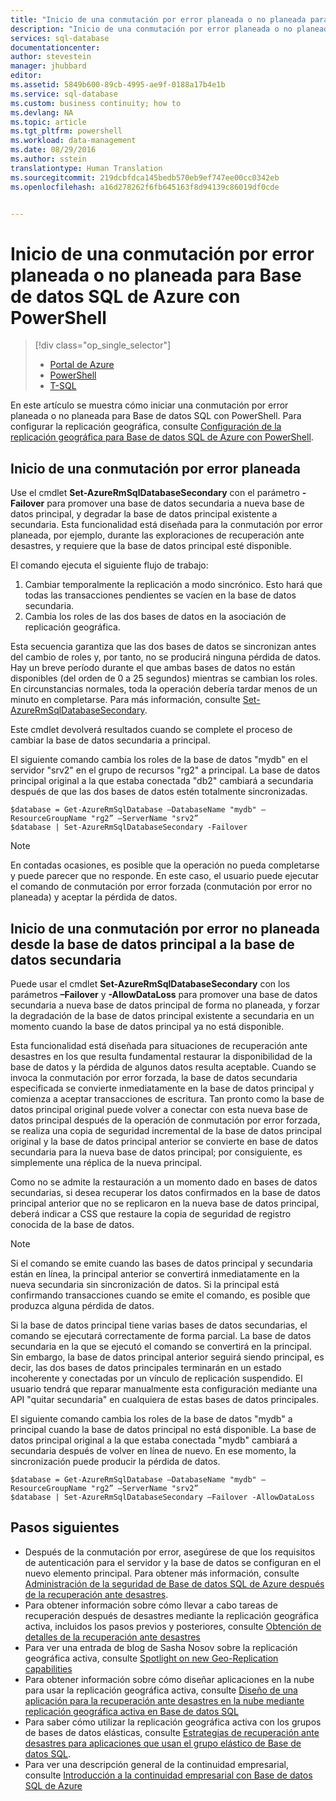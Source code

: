 ```yaml
---
title: "Inicio de una conmutación por error planeada o no planeada para Azure SQL Database con PowerShell | Microsoft Docs"
description: "Inicio de una conmutación por error planeada o no planeada para Base de datos SQL de Azure con PowerShell"
services: sql-database
documentationcenter: 
author: stevestein
manager: jhubbard
editor: 
ms.assetid: 5849b600-89cb-4995-ae9f-0188a17b4e1b
ms.service: sql-database
ms.custom: business continuity; how to
ms.devlang: NA
ms.topic: article
ms.tgt_pltfrm: powershell
ms.workload: data-management
ms.date: 08/29/2016
ms.author: sstein
translationtype: Human Translation
ms.sourcegitcommit: 219dcbfdca145bedb570eb9ef747ee00cc0342eb
ms.openlocfilehash: a16d278262f6fb645163f8d94139c86019df0cde


---
```

# <a name="initiate-a-planned-or-unplanned-failover-for-azure-sql-database-with-powershell"></a>Inicio de una conmutación por error planeada o no planeada para Base de datos SQL de Azure con PowerShell
> [!div class="op_single_selector"]
> * [Portal de Azure](sql-database-geo-replication-failover-portal.md)
> * [PowerShell](sql-database-geo-replication-failover-powershell.md)
> * [T-SQL](sql-database-geo-replication-failover-transact-sql.md)
> 
> 

En este artículo se muestra cómo iniciar una conmutación por error planeada o no planeada para Base de datos SQL con PowerShell. Para configurar la replicación geográfica, consulte [Configuración de la replicación geográfica para Base de datos SQL de Azure con PowerShell](sql-database-geo-replication-powershell.md).

## <a name="initiate-a-planned-failover"></a>Inicio de una conmutación por error planeada
Use el cmdlet **Set-AzureRmSqlDatabaseSecondary** con el parámetro **-Failover** para promover una base de datos secundaria a nueva base de datos principal, y degradar la base de datos principal existente a secundaria. Esta funcionalidad está diseñada para la conmutación por error planeada, por ejemplo, durante las exploraciones de recuperación ante desastres, y requiere que la base de datos principal esté disponible.

El comando ejecuta el siguiente flujo de trabajo:

1. Cambiar temporalmente la replicación a modo sincrónico. Esto hará que todas las transacciones pendientes se vacíen en la base de datos secundaria.
2. Cambia los roles de las dos bases de datos en la asociación de replicación geográfica.  

Esta secuencia garantiza que las dos bases de datos se sincronizan antes del cambio de roles y, por tanto, no se producirá ninguna pérdida de datos. Hay un breve período durante el que ambas bases de datos no están disponibles (del orden de 0 a 25 segundos) mientras se cambian los roles. En circunstancias normales, toda la operación debería tardar menos de un minuto en completarse. Para más información, consulte [Set-AzureRmSqlDatabaseSecondary](https://msdn.microsoft.com/library/mt619393\(v=azure.300\).aspx).

Este cmdlet devolverá resultados cuando se complete el proceso de cambiar la base de datos secundaria a principal.

El siguiente comando cambia los roles de la base de datos "mydb" en el servidor "srv2" en el grupo de recursos "rg2" a principal. La base de datos principal original a la que estaba conectada "db2" cambiará a secundaria después de que las dos bases de datos estén totalmente sincronizadas.

    $database = Get-AzureRmSqlDatabase –DatabaseName "mydb" –ResourceGroupName "rg2” –ServerName "srv2”
    $database | Set-AzureRmSqlDatabaseSecondary -Failover


> [!NOTE]
> En contadas ocasiones, es posible que la operación no pueda completarse y puede parecer que no responde. En este caso, el usuario puede ejecutar el comando de conmutación por error forzada (conmutación por error no planeada) y aceptar la pérdida de datos.
> 
> 

## <a name="initiate-an-unplanned-failover-from-the-primary-database-to-the-secondary-database"></a>Inicio de una conmutación por error no planeada desde la base de datos principal a la base de datos secundaria
Puede usar el cmdlet **Set-AzureRmSqlDatabaseSecondary** con los parámetros **–Failover** y **-AllowDataLoss** para promover una base de datos secundaria a nueva base de datos principal de forma no planeada, y forzar la degradación de la base de datos principal existente a secundaria en un momento cuando la base de datos principal ya no está disponible.

Esta funcionalidad está diseñada para situaciones de recuperación ante desastres en los que resulta fundamental restaurar la disponibilidad de la base de datos y la pérdida de algunos datos resulta aceptable. Cuando se invoca la conmutación por error forzada, la base de datos secundaria especificada se convierte inmediatamente en la base de datos principal y comienza a aceptar transacciones de escritura. Tan pronto como la base de datos principal original puede volver a conectar con esta nueva base de datos principal después de la operación de conmutación por error forzada, se realiza una copia de seguridad incremental de la base de datos principal original y la base de datos principal anterior se convierte en base de datos secundaria para la nueva base de datos principal; por consiguiente, es simplemente una réplica de la nueva principal.

Como no se admite la restauración a un momento dado en bases de datos secundarias, si desea recuperar los datos confirmados en la base de datos principal anterior que no se replicaron en la nueva base de datos principal, deberá indicar a CSS que restaure la copia de seguridad de registro conocida de la base de datos.

> [!NOTE]
> Si el comando se emite cuando las bases de datos principal y secundaria están en línea, la principal anterior se convertirá inmediatamente en la nueva secundaria sin sincronización de datos. Si la principal está confirmando transacciones cuando se emite el comando, es posible que produzca alguna pérdida de datos.
> 
> 

Si la base de datos principal tiene varias bases de datos secundarias, el comando se ejecutará correctamente de forma parcial. La base de datos secundaria en la que se ejecutó el comando se convertirá en la principal. Sin embargo, la base de datos principal anterior seguirá siendo principal, es decir, las dos bases de datos principales terminarán en un estado incoherente y conectadas por un vínculo de replicación suspendido. El usuario tendrá que reparar manualmente esta configuración mediante una API "quitar secundaria" en cualquiera de estas bases de datos principales.

El siguiente comando cambia los roles de la base de datos "mydb" a principal cuando la base de datos principal no está disponible. La base de datos principal original a la que estaba conectada "mydb" cambiará a secundaria después de volver en línea de nuevo. En ese momento, la sincronización puede producir la pérdida de datos.

    $database = Get-AzureRmSqlDatabase –DatabaseName "mydb" –ResourceGroupName "rg2” –ServerName "srv2”
    $database | Set-AzureRmSqlDatabaseSecondary –Failover -AllowDataLoss




## <a name="next-steps"></a>Pasos siguientes
* Después de la conmutación por error, asegúrese de que los requisitos de autenticación para el servidor y la base de datos se configuran en el nuevo elemento principal. Para obtener más información, consulte [Administración de la seguridad de Base de datos SQL de Azure después de la recuperación ante desastres](sql-database-geo-replication-security-config.md).
* Para obtener información sobre cómo llevar a cabo tareas de recuperación después de desastres mediante la replicación geográfica activa, incluidos los pasos previos y posteriores, consulte [Obtención de detalles de la recuperación ante desastres](sql-database-disaster-recovery.md)
* Para ver una entrada de blog de Sasha Nosov sobre la replicación geográfica activa, consulte [Spotlight on new Geo-Replication capabilities](https://azure.microsoft.com/blog/spotlight-on-new-capabilities-of-azure-sql-database-geo-replication/)
* Para obtener información sobre cómo diseñar aplicaciones en la nube para usar la replicación geográfica activa, consulte [Diseño de una aplicación para la recuperación ante desastres en la nube mediante replicación geográfica activa en Base de datos SQL](sql-database-designing-cloud-solutions-for-disaster-recovery.md)
* Para saber cómo utilizar la replicación geográfica activa con los grupos de bases de datos elásticas, consulte [Estrategias de recuperación ante desastres para aplicaciones que usan el grupo elástico de Base de datos SQL](sql-database-disaster-recovery-strategies-for-applications-with-elastic-pool.md).
* Para ver una descripción general de la continuidad empresarial, consulte [Introducción a la continuidad empresarial con Base de datos SQL de Azure](sql-database-business-continuity.md)




<!--HONumber=Nov16_HO3-->


